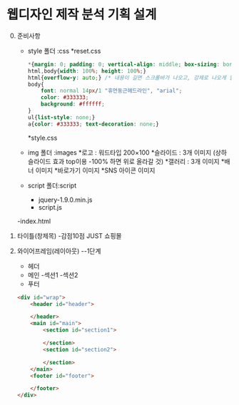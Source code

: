 # 웹디자인 제작 분석 기획 설계

0. 준비사항
    - style 폴더 :css 
        *reset.css
        ```css
        *{margin: 0; padding: 0; vertical-align: middle; box-sizing: border-box;}
        html,body{width: 100%; height: 100%;}
        html{overflow-y: auto;} /* 내용이 길면 스크롤바가 나오고, 강제로 나오게 할거면 scroll; */
        body{
            font: normal 14px/1 "휴먼둥근헤드라인", "arial";
            color: #333333;
            background: #ffffff;
        }
        ul{list-style: none;}
        a{color: #333333; text-decoration: none;}
        ```
        
        *style.css
        
    - img 폴더   :images
        *로고 : 워드타입 200×100
        *슬라이드 : 3개 이미지 (상하 슬라이드 효과 top이용 -100% 하면 위로 올라갈 것) 
        *갤러리 : 3개 이미지
        *배너 이미지 
        *바로가기 이미지
        *SNS 아이콘 이미지 

    - script 폴더:script
        * jquery-1.9.0.min.js
        * script.js
    
    -index.html

1. 타이틀(창제목)  -감점10점
    JUST 쇼핑몰
2. 와이어프레임(레이아웃) --1단계
    - 헤더
    - 메인
        -섹션1
        -섹션2
    - 푸터

    ```html
    <div id="wrap">
        <header id="header">

        </header>
        <main id="main">
            <section id="section1">

            </section>
            <section id="section2">

            </section>
        </main>
        <footer id="footer">

        </footer>
    </div>
    ```